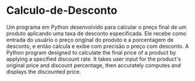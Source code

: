 # Calculo-de-Desconto
Um programa em Python desenvolvido para calcular o preço final de um produto aplicando uma taxa de desconto especificada. Ele recebe como entrada do usuário o preço original do produto e a porcentagem de desconto, e então calcula e exibe com precisão o preço com desconto. 
A Python program designed to calculate the final price of a product by applying a specified discount rate. It takes user input for the product's original price and discount percentage, then accurately computes and displays the discounted price.
